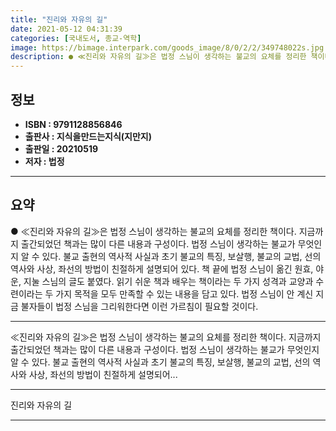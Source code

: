 ```yaml
---
title: "진리와 자유의 길"
date: 2021-05-12 04:31:39
categories: [국내도서, 종교-역학]
image: https://bimage.interpark.com/goods_image/8/0/2/2/349748022s.jpg
description: ● ≪진리와 자유의 길≫은 법정 스님이 생각하는 불교의 요체를 정리한 책이다. 지금까지 출간되었던 책과는 많이 다른 내용과 구성이다. 법정 스님이 생각하는 불교가 무엇인지 알 수 있다. 불교 출현의 역사적 사실과 초기 불교의 특징, 보살행, 불교의 교법, 선의 역사와 사상, 좌선의 방
---
```


## **정보**

- **ISBN : 9791128856846**
- **출판사 : 지식을만드는지식(지만지)**
- **출판일 : 20210519**
- **저자 : 법정**

------



## **요약**

●  ≪진리와 자유의 길≫은 법정 스님이 생각하는 불교의 요체를 정리한 책이다. 지금까지 출간되었던 책과는 많이 다른 내용과 구성이다. 법정 스님이 생각하는 불교가 무엇인지 알 수 있다. 불교 출현의 역사적 사실과 초기 불교의 특징, 보살행, 불교의 교법, 선의 역사와 사상, 좌선의 방법이 친절하게 설명되어 있다. 책 끝에 법정 스님이 옮긴 원효, 야운, 지눌 스님의 글도 붙였다. 읽기 쉬운 책과 배우는 책이라는 두 가지 성격과 교양과 수련이라는 두 가지 목적을 모두 만족할 수 있는 내용을 담고 있다. 법정 스님이 안 계신 지금 불자들이 법정 스님을 그리워한다면 이런 가르침이 필요할 것이다.

------

≪진리와 자유의 길≫은 법정 스님이 생각하는 불교의 요체를 정리한 책이다. 지금까지 출간되었던 책과는 많이 다른 내용과 구성이다. 법정 스님이 생각하는 불교가 무엇인지 알 수 있다. 불교 출현의 역사적 사실과 초기 불교의 특징, 보살행, 불교의 교법, 선의 역사와 사상, 좌선의 방법이 친절하게 설명되어... 

------


진리와 자유의 길 

------


